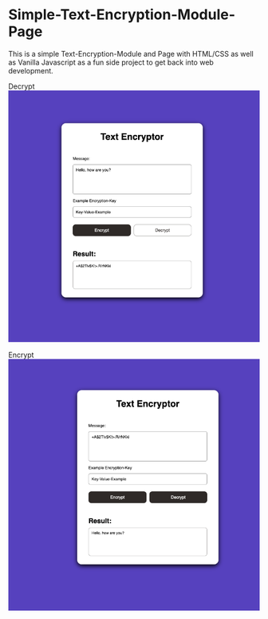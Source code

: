 # Simple-Text-Encryption-Module-Page
This is a simple Text-Encryption-Module and Page with HTML/CSS as well as Vanilla Javascript as a fun side project to get back into web development.

Decrypt
![Screenshot](screenshot-1.png)

Encrypt
![Screenshot](screenshot-2.png)